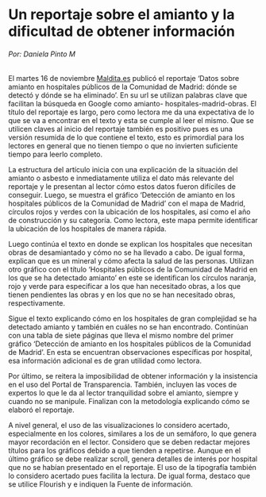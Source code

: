 ﻿# Un reportaje sobre el amianto y la dificultad de obtener información
###### Por: Daniela Pinto M
El martes 16 de noviembre [Maldita.es](https://maldita.es/malditodato/20211116/amianto-hospitales-madrid-obras/) publicó el reportaje ‘Datos sobre amianto en hospitales públicos de la Comunidad de Madrid: dónde se detectó y dónde se ha eliminado’. En su url se utilizan palabras clave que facilitan la búsqueda en Google como amianto- hospitales-madrid-obras. El título del reportaje es largo, pero como lectora me da una expectativa de lo que se va a encontrar en el texto y esta se cumple al leer el mismo. Que se utilicen claves al inicio del reportaje también es positivo pues es una versión resumida de lo que contiene el texto, esto es primordial para los lectores en general que no tienen tiempo o que no invierten suficiente tiempo para leerlo completo.

La estructura del artículo inicia con una explicación de la situación del amianto o asbesto e inmediatamente utiliza el dato más relevante del reportaje y le presentan al lector cómo estos datos fueron difíciles de conseguir. Luego, se muestra el gráfico ‘Detección de amianto en los hospitales públicos de la Comunidad de Madrid’ con el mapa de Madrid, círculos rojos y verdes con la ubicación de los hospitales, así como el año de construcción y su categoría. Como lectora, este mapa permite identificar la ubicación de los hospitales de manera rápida.

Luego continúa el texto en donde se explican los hospitales que necesitan obras de desamiantado y cómo no se ha llevado a cabo. De igual forma, explican que es un mineral y cómo afecta la salud de las personas. Utilizan otro gráfico con el título ‘Hospitales públicos de la Comunidad de Madrid en los que se ha detectado amianto’ en este se identifican los círculos naranja, rojo y verde para especificar a los que han necesitado obras, a los que tienen pendientes las obras y en los que no se han necesitado obras, respectivamente.

Sigue el texto explicando cómo en los hospitales de gran complejidad se ha detectado amianto y también en cuáles no se han encontrado. Continúan con una tabla de siete páginas que lleva el mismo nombre del primer gráfico ‘Detección de amianto en los hospitales públicos de la Comunidad de Madrid’. En esta se encuentran observaciones específicas por hospital, esa información adicional es de gran utilidad como lectora.

Por último, se reitera la imposibilidad de obtener información y la insistencia en el uso del Portal de Transparencia. También, incluyen las voces de expertos lo que le da al lector tranquilidad sobre el amianto, siempre y cuando no se manipule. Finalizan con la metodología explicando cómo se elaboró el reportaje.

A nivel general, el uso de las visualizaciones lo considero acertado, especialmente en los colores, similares a los de un semáforo, lo que genera mayor recordación en el lector. Considero que se deben redactar mejores títulos para los gráficos debido a que tienden a repetirse. Aunque en el último gráfico se debe realizar scroll, genera detalles de interés por hospital que no se habían presentado en el reportaje. El uso de la tipografía también lo considero acertado pues facilita la lectura. De igual forma, destaco que se utilice Flourish y e indiquen la Fuente de información.

